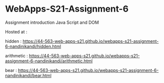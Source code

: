 # WebApps-S21-Assignment-6
Assignment introduction Java Script and DOM

Hosted at :

hidden : https://44-563-web-apps-s21.github.io/webapps-s21-assignment-6-nandinikandi/hidden.html



arithmetic : https://44-563-web-apps-s21.github.io/webapps-s21-assignment-6-nandinikandi/arithmetic.html



bear : https://44-563-web-apps-s21.github.io/webapps-s21-assignment-6-nandinikandi/bear.html


